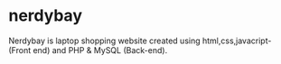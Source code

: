 # nerdybay

Nerdybay is laptop shopping website created using html,css,javacript-(Front end) and PHP & MySQL (Back-end).
